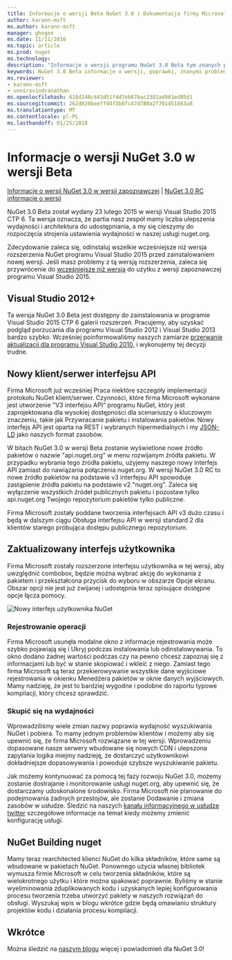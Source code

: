 ```yaml
---
title: Informacje o wersji Beta NuGet 3.0 | Dokumentacja firmy Microsoft
author: karann-msft
ms.author: karann-msft
manager: ghogen
ms.date: 11/11/2016
ms.topic: article
ms.prod: nuget
ms.technology: 
description: "Informacje o wersji programu NuGet 3.0 Beta tym znanych problemów, poprawki, dodatkowe funkcje i dcr."
keywords: NuGet 3.0 Beta informacje o wersji, poprawki, znanymi problemami, nowe funkcje, dcr
ms.reviewer:
- karann-msft
- unniravindranathan
ms.openlocfilehash: 618d140c443d51f4d7eb87bac2381ad961ed85d1
ms.sourcegitcommit: 262d026beeffd4f3b6fc47d780a2f701451663a8
ms.translationtype: MT
ms.contentlocale: pl-PL
ms.lasthandoff: 01/25/2018
---
```

# <a name="nuget-30-beta-release-notes"></a>Informacje o wersji NuGet 3.0 w wersji Beta

[Informacje o wersji NuGet 3.0 w wersji zapoznawczej](../release-notes/nuget-3.0-preview.md) | [NuGet 3.0 RC informacje o wersji](../release-notes/nuget-3.0-rc.md)

NuGet 3.0 Beta został wydany 23 lutego 2015 w wersji Visual Studio 2015 CTP 6. Ta wersja oznacza, że partia nasz zespół mamy liczba ulepszenia wydajności i architektura do udostępniania, a my się cieszymy do rozpoczęcia strojenia ustawienia wydajności w naszej usługi nuget.org.

Zdecydowanie zaleca się, odinstaluj wszelkie wcześniejsze niż wersja rozszerzenia NuGet programu Visual Studio 2015 przed zainstalowaniem nowej wersji.  Jeśli masz problemy z tą wersją rozszerzenia, zaleca się przywrócenie do [wcześniejsze niż wersja](http://nuget.codeplex.com/downloads/get/909582) do użytku z wersji zapoznawczej programu Visual Studio 2015.

## <a name="visual-studio-2012"></a>Visual Studio 2012+

Ta wersja NuGet 3.0 Beta jest dostępny do zainstalowania w programie Visual Studio 2015 CTP 6 galerii rozszerzeń. Pracujemy, aby uzyskać podgląd porzucania dla programu Visual Studio 2012 i Visual Studio 2013 bardzo szybko. Wcześniej poinformowaliśmy naszych zamiarze [przerwanie aktualizacji dla programu Visual Studio 2010](http://blog.nuget.org/20141002/visual-studio-2010.html), i wykonujemy tej decyzji trudne.

## <a name="new-clientserver-api"></a>Nowy klient/serwer interfejsu API

Firma Microsoft już wcześniej Praca niektóre szczegóły implementacji protokołu NuGet klient/serwer. Czynności, które firma Microsoft wykonane jest utworzenie "V3 interfejsu API" programu NuGet, który jest zaprojektowana dla wysokiej dostępności dla scenariuszy o kluczowym znaczeniu, takie jak Przywracanie pakietu i instalowania pakietów. Nowy interfejs API jest oparta na REST i wybranych hipermedialnych i my [JSON-LD](http://json-ld.org) jako naszych format zasobów.

W bitach NuGet 3.0 w wersji Beta zostanie wyświetlone nowe źródło pakietów o nazwie "api.nuget.org" w menu rozwijanym źródła pakietu.   W przypadku wybrania tego źródła pakietu, użyjemy naszego nowy interfejs API zamiast do nawiązania połączenia nuget.org. W wersji NuGet 3.0 RC to nowe źródło pakietów na podstawie v3 interfejsu API spowoduje zastąpienie źródła pakietu na podstawie v2 "nuget.org".  Zaleca się wyłączenie wszystkich źródeł publicznych pakietu i pozostaw tylko api.nuget.org Twojego repozytorium pakietów tylko publiczne.

Firma Microsoft zostały poddane tworzenia interfejsach API v3 dużo czasu i będą w dalszym ciągu Obsługa interfejsu API w wersji standard 2 dla klientów starego próbująca dostępu publicznego repozytorium.

## <a name="updated-ui"></a>Zaktualizowany interfejs użytkownika

Firma Microsoft zostały rozszerzone interfejsu użytkownika w tej wersji, aby uwzględnić combobox, będzie można wybrać akcję do wykonania z pakietem i przekształcona przycisk do wyboru w obszarze Opcje ekranu.  Obszar opcji nie jest już zwijanej i udostępnia teraz opisujące dostępne opcje łącza pomocy.

![Nowy interfejs użytkownika NuGet](./media/NuGet-3.0-Beta/updated-ui.png)


### <a name="operation-logging"></a>Rejestrowanie operacji

Firma Microsoft usunęła modalne okno z informacje rejestrowania może szybko pojawiają się i Ukryj podczas instalowania lub odinstalowywania.  To okno dodano żadnej wartości podczas czy na pewno chcesz zapoznaj się z informacjami lub być w stanie skopiować i wkleić z niego.  Zamiast tego firma Microsoft są teraz przekierowywanie wszystkie dane wyjściowe rejestrowania w okienku Menedżera pakietów w oknie danych wyjściowych.  Mamy nadzieję, że jest to bardziej wygodne i podobne do raportu typowe kompilacji, który chcesz sprawdzić.


### <a name="focus-on-performance"></a>Skupić się na wydajności

Wprowadziliśmy wiele zmian nazwy poprawia wydajność wyszukiwania NuGet i pobiera.  To mamy jednym problemów klientów i możemy aby się upewnić się, że firma Microsoft rozwiązane w tej wersji.  Wprowadzeniu dopasowane nasze serwery wbudowane się nowych CDN i ulepszona zapytania logika miejmy nadzieję, że dostarczyć użytkownikowi dokładniejsze dopasowywania i powoduje szybsze wyszukiwanie pakietu.

Jak możemy kontynuować za pomocą tej fazy rozwoju NuGet 3.0, możemy zostanie dostrajanie i monitorowanie usługi nuget.org, aby upewnić się, że dostarczamy udoskonalone środowisko.  Firma Microsoft nie planowanie do podejmowania żadnych przestojów, ale zostanie Dodawanie i zmiana zasobów w usłudze.  Śledzić na naszych [kanału informacyjnego w usłudze twitter](http://twitter.com/nuget) szczegółowe informacje na temat kiedy możemy zmienić konfigurację usługi.

## <a name="building-nuget-with-nuget"></a>NuGet Building nuget

Mamy teraz rearchitected klienci NuGet do kilka składników, które same są wbudowane w pakietach NuGet. Ponownego użycia własnej bibliotek wymusza firmie Microsoft w celu tworzenia składników, które są wielokrotnego użytku i które można spakować poprawnie.  Byliśmy w stanie wyeliminowania zduplikowanych kodu i uzyskanych lepiej konfigurowania procesu tworzenia trzeba utworzyć pakiety w naszych rozwiązań do obsługi.  Wyszukaj wpis w blogu wkrótce gdzie będą omawianiu struktury projektów kodu i działania procesu kompilacji.

## <a name="stay-tuned"></a>Wkrótce

Można śledzić na [naszym blogu](http://blog.nuget.org) więcej i powiadomień dla NuGet 3.0!
